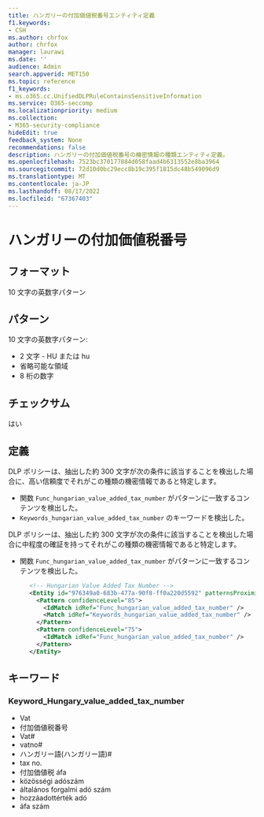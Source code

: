 ```yaml
---
title: ハンガリーの付加価値税番号エンティティ定義
f1.keywords:
- CSH
ms.author: chrfox
author: chrfox
manager: laurawi
ms.date: ''
audience: Admin
search.appverid: MET150
ms.topic: reference
f1_keywords:
- ms.o365.cc.UnifiedDLPRuleContainsSensitiveInformation
ms.service: O365-seccomp
ms.localizationpriority: medium
ms.collection:
- M365-security-compliance
hideEdit: true
feedback_system: None
recommendations: false
description: ハンガリーの付加価値税番号の機密情報の種類エンティティ定義。
ms.openlocfilehash: 7523bc370177884d058faad4b6313552e8ba3964
ms.sourcegitcommit: 72d10d0bc29ecc8b19c395f1815dc48b549096d9
ms.translationtype: MT
ms.contentlocale: ja-JP
ms.lasthandoff: 08/17/2022
ms.locfileid: "67367403"
---
```

# <a name="hungary-value-added-tax-number"></a>ハンガリーの付加価値税番号

## <a name="format"></a>フォーマット

10 文字の英数字パターン

## <a name="pattern"></a>パターン

10 文字の英数字パターン:

- 2 文字 - HU または hu
- 省略可能な領域
- 8 桁の数字

## <a name="checksum"></a>チェックサム

はい

## <a name="definition"></a>定義

DLP ポリシーは、抽出した約 300 文字が次の条件に該当することを検出した場合に、高い信頼度でそれがこの種類の機密情報であると特定します。

- 関数 `Func_hungarian_value_added_tax_number` がパターンに一致するコンテンツを検出した。
- `Keywords_hungarian_value_added_tax_number` のキーワードを検出した。

DLP ポリシーは、抽出した約 300 文字が次の条件に該当することを検出した場合に中程度の確証を持ってそれがこの種類の機密情報であると特定します。

- 関数 `Func_hungarian_value_added_tax_number` がパターンに一致するコンテンツを検出した。

```xml
      <!-- Hungarian Value Added Tax Number -->
      <Entity id="976349a0-683b-477a-90f8-ff0a220d5592" patternsProximity="300" recommendedConfidence="85">
        <Pattern confidenceLevel="85">
          <IdMatch idRef="Func_hungarian_value_added_tax_number" />
          <Match idRef="Keywords_hungarian_value_added_tax_number" />
        </Pattern>
        <Pattern confidenceLevel="75">
          <IdMatch idRef="Func_hungarian_value_added_tax_number" />
        </Pattern>
      </Entity>
```

## <a name="keywords"></a>キーワード

### <a name="keyword_hungary_value_added_tax_number"></a>Keyword_Hungary_value_added_tax_number

- Vat
- 付加価値税番号
- Vat#
- vatno#
- ハンガリー語(ハンガリー語)#
- tax no.
- 付加価値税 áfa
- közösségi adószám
- általános forgalmi adó szám
- hozzáadottérték adó
- áfa szám